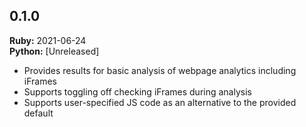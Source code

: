 ## 0.1.0
**Ruby:** 2021-06-24</br>
**Python:** [Unreleased]

- Provides results for basic analysis of webpage analytics including iFrames
- Supports toggling off checking iFrames during analysis
- Supports user-specified JS code as an alternative to the provided default
